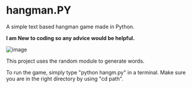 # hangman.PY
A simple text based hangman game made in Python. 


**I am New to coding so any advice would be helpful.**


![image](https://github.com/thoughttrash/hangman.PY/assets/88675136/350b838a-3c7b-4596-8351-0f9c0317d395)


This project uses the random module to generate words.

To run the game, simply type "python hangm.py" in a terminal. 
Make sure you are in the right directory by using "cd path".
